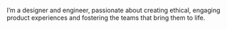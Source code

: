 I’m a designer and engineer, passionate about creating ethical, engaging product experiences and fostering the teams that bring them to life.
